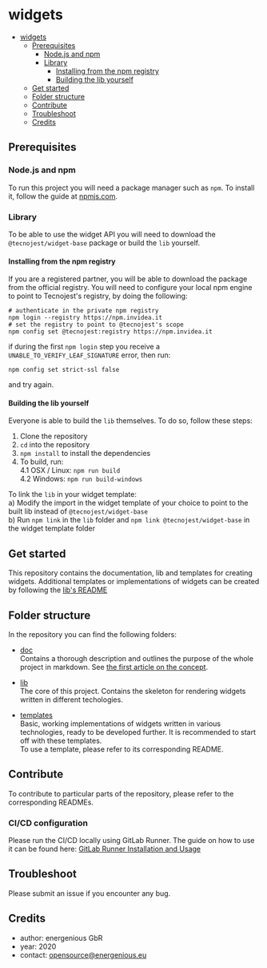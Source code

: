 # widgets

<!-- MarkdownTOC autolink="true" autoanchor="true" -->

- [widgets](#widgets)
  - [Prerequisites](#prerequisites)
    - [Node.js and npm](#nodejs-and-npm)
    - [Library](#library)
      - [Installing from the npm registry](#installing-from-the-npm-registry)
      - [Building the lib yourself](#building-the-lib-yourself)
  - [Get started](#get-started)
  - [Folder structure](#folder-structure)
  - [Contribute](#contribute)
  - [Troubleshoot](#troubleshoot)
  - [Credits](#credits)

<!-- /MarkdownTOC -->

<a id="prerequisites"></a>

## Prerequisites

### Node.js and npm

To run this project you will need a package manager such as `npm`.
To install it, follow the guide at [npmjs.com](https://www.npmjs.com/get-npm).

### Library

To be able to use the widget API you will need to download the `@tecnojest/widget-base` package or build the `lib` yourself.

#### Installing from the npm registry

If you are a registered partner, you will be able to download the package from the official registry. You will need to configure your local npm engine to point to Tecnojest's registry, by doing the following:

    # authenticate in the private npm registry
    npm login --registry https://npm.invidea.it
    # set the registry to point to @tecnojest's scope
    npm config set @tecnojest:registry https://npm.invidea.it

if during the first `npm login` step you receive a `UNABLE_TO_VERIFY_LEAF_SIGNATURE` error, then run:

    npm config set strict-ssl false

and try again.

#### Building the lib yourself

Everyone is able to build the `lib` themselves. To do so, follow these steps:

1. Clone the repository
2. `cd` into the repository
3. `npm install` to install the dependencies
4. To build, run:  
   4.1 OSX / Linux: `npm run build`  
   4.2 Windows: `npm run build-windows`

To link the `lib` in your widget template:  
 a) Modify the import in the widget template of your choice to point to the built lib instead of `@tecnojest/widget-base`  
 b) Run `npm link` in the `lib` folder and `npm link @tecnojest/widget-base` in the widget template folder

<a id="get-started"></a>

## Get started

This repository contains the documentation, lib and templates for creating widgets.
Additional templates or implementations of widgets can be created by following the [lib's README](./lib/README.md#index-file)

<a id="folder-structure"></a>

## Folder structure

In the repository you can find the following folders:

- [doc](./doc)  
  Contains a thorough description and outlines the purpose of the whole project in markdown.
  See [the first article on the concept](https://blog.energenious.eu/?p=74).

- [lib](./lib)  
  The core of this project. Contains the skeleton for rendering widgets written in different techologies.

- [templates](./templates)  
  Basic, working implementations of widgets written in various technologies, ready to be developed further. It is recommended to start off with these templates.  
  To use a template, please refer to its corresponding README.

<a id="contribute"></a>

## Contribute

To contribute to particular parts of the repository, please refer to the corresponding READMEs.

### CI/CD configuration

Please run the CI/CD locally using GitLab Runner. The guide on how to use it can be found here: [GitLab Runner Installation and Usage](https://medium.com/@umutuluer/how-to-test-gitlab-ci-locally-f9e6cef4f054)

<a id="troubleshoot"></a>

## Troubleshoot

Please submit an issue if you encounter any bug.

<a id="credits"></a>

## Credits

- author: energenious GbR
- year: 2020
- contact: [opensource@energenious.eu](mailto:opensource@energenious.eu)
